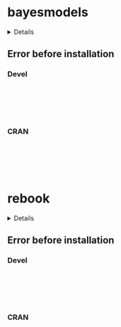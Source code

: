 # bayesmodels

<details>

* Version: NA
* GitHub: NA
* Source code: https://github.com/cran/bayesmodels
* Number of recursive dependencies: 252

Run `cloud_details(, "bayesmodels")` for more info

</details>

## Error before installation

### Devel

```






```
### CRAN

```






```
# rebook

<details>

* Version: NA
* GitHub: NA
* Source code: https://github.com/cran/rebook
* Number of recursive dependencies: 71

Run `cloud_details(, "rebook")` for more info

</details>

## Error before installation

### Devel

```






```
### CRAN

```






```
